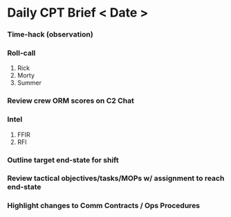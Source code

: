 # Daily CPT Brief < Date >


### Time-hack (observation)
### Roll-call
1. Rick
2. Morty
3. Summer
### Review crew ORM scores on C2 Chat
### Intel
1. FFIR
2. RFI
### Outline target end-state for shift
### Review tactical objectives/tasks/MOPs w/ assignment to reach end-state
### Highlight changes to Comm Contracts / Ops Procedures
